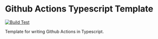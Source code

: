 # Github Actions Typescript Template

[![Build Test](https://github.com/luvly-luvs/action-template-typescript/actions/workflows/build-test.yml/badge.svg?branch=main)](https://github.com/luvly-luvs/action-template-typescript/actions/workflows/build-test.yml)

Template for writing Github Actions in Typescript.
